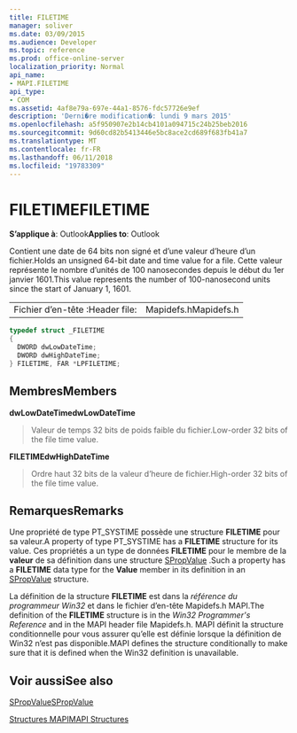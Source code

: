 ```yaml
---
title: FILETIME
manager: soliver
ms.date: 03/09/2015
ms.audience: Developer
ms.topic: reference
ms.prod: office-online-server
localization_priority: Normal
api_name:
- MAPI.FILETIME
api_type:
- COM
ms.assetid: 4af8e79a-697e-44a1-8576-fdc57726e9ef
description: 'Derni�re modification�: lundi 9 mars 2015'
ms.openlocfilehash: a5f950907e2b14cb4101a094715c24b25beb2016
ms.sourcegitcommit: 9d60cd82b5413446e5bc8ace2cd689f683fb41a7
ms.translationtype: MT
ms.contentlocale: fr-FR
ms.lasthandoff: 06/11/2018
ms.locfileid: "19783309"
---
```

# <a name="filetime"></a><span data-ttu-id="dc926-103">FILETIME</span><span class="sxs-lookup"><span data-stu-id="dc926-103">FILETIME</span></span>

  
  
<span data-ttu-id="dc926-104">**S’applique à**: Outlook</span><span class="sxs-lookup"><span data-stu-id="dc926-104">**Applies to**: Outlook</span></span> 
  
<span data-ttu-id="dc926-105">Contient une date de 64 bits non signé et d’une valeur d’heure d’un fichier.</span><span class="sxs-lookup"><span data-stu-id="dc926-105">Holds an unsigned 64-bit date and time value for a file.</span></span> <span data-ttu-id="dc926-106">Cette valeur représente le nombre d’unités de 100 nanosecondes depuis le début du 1er janvier 1601.</span><span class="sxs-lookup"><span data-stu-id="dc926-106">This value represents the number of 100-nanosecond units since the start of January 1, 1601.</span></span> 
  
|||
|:-----|:-----|
|<span data-ttu-id="dc926-107">Fichier d’en-tête :</span><span class="sxs-lookup"><span data-stu-id="dc926-107">Header file:</span></span>  <br/> |<span data-ttu-id="dc926-108">Mapidefs.h</span><span class="sxs-lookup"><span data-stu-id="dc926-108">Mapidefs.h</span></span>  <br/> |
   
```cpp
typedef struct _FILETIME
{
  DWORD dwLowDateTime;
  DWORD dwHighDateTime;
} FILETIME, FAR *LPFILETIME;

```

## <a name="members"></a><span data-ttu-id="dc926-109">Membres</span><span class="sxs-lookup"><span data-stu-id="dc926-109">Members</span></span>

 <span data-ttu-id="dc926-110">**dwLowDateTime**</span><span class="sxs-lookup"><span data-stu-id="dc926-110">**dwLowDateTime**</span></span>
  
> <span data-ttu-id="dc926-111">Valeur de temps 32 bits de poids faible du fichier.</span><span class="sxs-lookup"><span data-stu-id="dc926-111">Low-order 32 bits of the file time value.</span></span> 
    
 <span data-ttu-id="dc926-112">**FILETIME**</span><span class="sxs-lookup"><span data-stu-id="dc926-112">**dwHighDateTime**</span></span>
  
> <span data-ttu-id="dc926-113">Ordre haut 32 bits de la valeur d’heure de fichier.</span><span class="sxs-lookup"><span data-stu-id="dc926-113">High-order 32 bits of the file time value.</span></span>
    
## <a name="remarks"></a><span data-ttu-id="dc926-114">Remarques</span><span class="sxs-lookup"><span data-stu-id="dc926-114">Remarks</span></span>

<span data-ttu-id="dc926-115">Une propriété de type PT_SYSTIME possède une structure **FILETIME** pour sa valeur.</span><span class="sxs-lookup"><span data-stu-id="dc926-115">A property of type PT_SYSTIME has a **FILETIME** structure for its value.</span></span> <span data-ttu-id="dc926-116">Ces propriétés a un type de données **FILETIME** pour le membre de la **valeur** de sa définition dans une structure [SPropValue](spropvalue.md) .</span><span class="sxs-lookup"><span data-stu-id="dc926-116">Such a property has a **FILETIME** data type for the **Value** member in its definition in an [SPropValue](spropvalue.md) structure.</span></span> 
  
<span data-ttu-id="dc926-117">La définition de la structure **FILETIME** est dans la _référence du programmeur Win32_ et dans le fichier d’en-tête Mapidefs.h MAPI.</span><span class="sxs-lookup"><span data-stu-id="dc926-117">The definition of the **FILETIME** structure is in the  _Win32 Programmer's Reference_ and in the MAPI header file Mapidefs.h.</span></span> <span data-ttu-id="dc926-118">MAPI définit la structure conditionnelle pour vous assurer qu’elle est définie lorsque la définition de Win32 n’est pas disponible.</span><span class="sxs-lookup"><span data-stu-id="dc926-118">MAPI defines the structure conditionally to make sure that it is defined when the Win32 definition is unavailable.</span></span> 
  
## <a name="see-also"></a><span data-ttu-id="dc926-119">Voir aussi</span><span class="sxs-lookup"><span data-stu-id="dc926-119">See also</span></span>



[<span data-ttu-id="dc926-120">SPropValue</span><span class="sxs-lookup"><span data-stu-id="dc926-120">SPropValue</span></span>](spropvalue.md)


[<span data-ttu-id="dc926-121">Structures MAPI</span><span class="sxs-lookup"><span data-stu-id="dc926-121">MAPI Structures</span></span>](mapi-structures.md)

